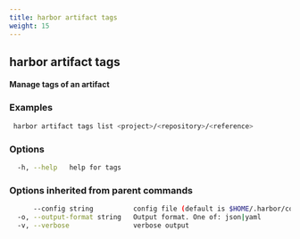 ```yaml
---
title: harbor artifact tags
weight: 15
---
```

## harbor artifact tags

#### Manage tags of an artifact

### Examples

```sh
 harbor artifact tags list <project>/<repository>/<reference>
```

### Options

```sh
  -h, --help   help for tags
```

### Options inherited from parent commands

```sh
      --config string          config file (default is $HOME/.harbor/config.yaml) (default "/home/user/.harbor/config.yaml")
  -o, --output-format string   Output format. One of: json|yaml
  -v, --verbose                verbose output
```

